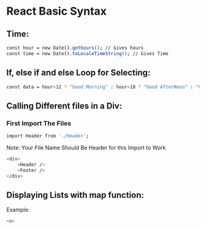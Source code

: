 # React Basic Syntax
## Time:
```bash
const hour = new Date().gethours(); // Gives hours
const time = new Date().toLocaleTimeString(); // Gives Time
```
## If, else if and else Loop for Selecting:
```bash
const data = hour<12 ? "Good Morning" : hour<18 ? "Good AfterNoon" : "Good Evening;
```
## Calling Different files in a Div:
### First Import The Files
```bash
import Header from './Header';
```
Note: Your File Name Should Be Header for this Import to Work

```bash
<div>
    <Header />
    <Footer />
</div>
```
## Displaying Lists with map function:
Example:
```bash
<u>